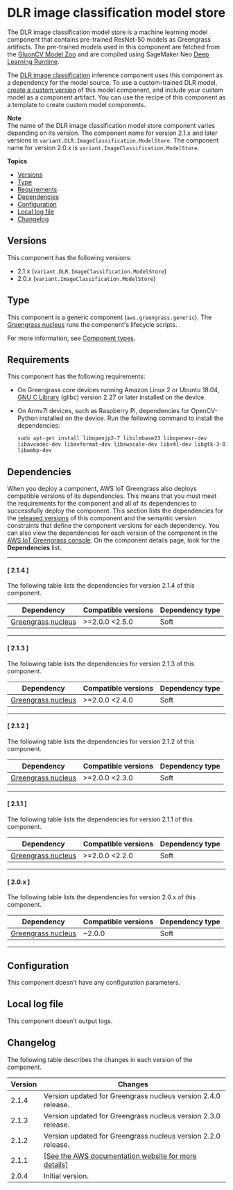 # DLR image classification model store<a name="dlr-image-classification-model-store-component"></a>

The DLR image classification model store is a machine learning model component that contains pre\-trained ResNet\-50 models as Greengrass artifacts\. The pre\-trained models used in this component are fetched from the [GluonCV Model Zoo](https://cv.gluon.ai/model_zoo/index.html) and are compiled using SageMaker Neo [Deep Learning Runtime](https://github.com/neo-ai/neo-ai-dlr)\.

The [DLR image classification](dlr-image-classification-component.md) inference component uses this component as a dependency for the model source\. To use a custom\-trained DLR model, [create a custom version](ml-customization.md#override-public-model-store) of this model component, and include your custom model as a component artifact\. You can use the recipe of this component as a template to create custom model components\. 

**Note**  
The name of the DLR image classification model store component varies depending on its version\. The component name for version 2\.1\.x and later versions is `variant.DLR.ImageClassification.ModelStore`\. The component name for version 2\.0\.x is `variant.ImageClassification.ModelStore`\.

**Topics**
+ [Versions](#dlr-image-classification-model-store-component-versions)
+ [Type](#dlr-image-classification-model-store-component-type)
+ [Requirements](#dlr-image-classification-model-store-component-requirements)
+ [Dependencies](#dlr-image-classification-model-store-component-dependencies)
+ [Configuration](#dlr-image-classification-model-store-component-configuration)
+ [Local log file](#dlr-image-classification-model-store-component-log-file)
+ [Changelog](#dlr-image-classification-model-store-component-changelog)

## Versions<a name="dlr-image-classification-model-store-component-versions"></a>

This component has the following versions:
+ 2\.1\.x \(`variant.DLR.ImageClassification.ModelStore`\) 
+ 2\.0\.x \(`variant.ImageClassification.ModelStore`\) 

## Type<a name="dlr-image-classification-model-store-component-type"></a>

<a name="public-component-type-generic"></a>This component is a generic component \(`aws.greengrass.generic`\)\. The [Greengrass nucleus](greengrass-nucleus-component.md) runs the component's lifecycle scripts\.

<a name="public-component-type-more-information"></a>For more information, see [Component types](manage-components.md#component-types)\.

## Requirements<a name="dlr-image-classification-model-store-component-requirements"></a>

This component has the following requirements:<a name="ml-component-requirements"></a>
+ <a name="ml-req-glibc"></a>On Greengrass core devices running Amazon Linux 2 or Ubuntu 18\.04, [GNU C Library](https://www.gnu.org/software/libc/) \(glibc\) version 2\.27 or later installed on the device\.
+ On Armv7l devices, such as Raspberry Pi, dependencies for OpenCV\-Python installed on the device\. Run the following command to install the dependencies: 

  ```
  sudo apt-get install libopenjp2-7 libilmbase23 libopenexr-dev libavcodec-dev libavformat-dev libswscale-dev libv4l-dev libgtk-3-0 libwebp-dev
  ```

## Dependencies<a name="dlr-image-classification-model-store-component-dependencies"></a>

When you deploy a component, AWS IoT Greengrass also deploys compatible versions of its dependencies\. This means that you must meet the requirements for the component and all of its dependencies to successfully deploy the component\. This section lists the dependencies for the [released versions](#dlr-image-classification-model-store-component-changelog) of this component and the semantic version constraints that define the component versions for each dependency\. You can also view the dependencies for each version of the component in the [AWS IoT Greengrass console](https://console.aws.amazon.com/greengrass)\. On the component details page, look for the **Dependencies** list\.

------
#### [ 2\.1\.4 ]

The following table lists the dependencies for version 2\.1\.4 of this component\.


| Dependency | Compatible versions | Dependency type | 
| --- | --- | --- | 
| [Greengrass nucleus](greengrass-nucleus-component.md) | >=2\.0\.0 <2\.5\.0 | Soft | 

------
#### [ 2\.1\.3 ]

The following table lists the dependencies for version 2\.1\.3 of this component\.


| Dependency | Compatible versions | Dependency type | 
| --- | --- | --- | 
| [Greengrass nucleus](greengrass-nucleus-component.md) | >=2\.0\.0 <2\.4\.0 | Soft | 

------
#### [ 2\.1\.2 ]

The following table lists the dependencies for version 2\.1\.2 of this component\.


| Dependency | Compatible versions | Dependency type | 
| --- | --- | --- | 
| [Greengrass nucleus](greengrass-nucleus-component.md) | >=2\.0\.0 <2\.3\.0 | Soft | 

------
#### [ 2\.1\.1 ]

The following table lists the dependencies for version 2\.1\.1 of this component\.


| Dependency | Compatible versions | Dependency type | 
| --- | --- | --- | 
| [Greengrass nucleus](greengrass-nucleus-component.md) | >=2\.0\.0 <2\.2\.0 | Soft | 

------
#### [ 2\.0\.x ]

The following table lists the dependencies for version 2\.0\.x of this component\.


| Dependency | Compatible versions | Dependency type | 
| --- | --- | --- | 
| [Greengrass nucleus](greengrass-nucleus-component.md) | \~2\.0\.0 | Soft | 

------

## Configuration<a name="dlr-image-classification-model-store-component-configuration"></a>

This component doesn't have any configuration parameters\.

## Local log file<a name="dlr-image-classification-model-store-component-log-file"></a>

This component doesn't output logs\.

## Changelog<a name="dlr-image-classification-model-store-component-changelog"></a>

The following table describes the changes in each version of the component\.


|  **Version**  |  **Changes**  | 
| --- | --- | 
|  2\.1\.4  |  Version updated for Greengrass nucleus version 2\.4\.0 release\.  | 
|  2\.1\.3  |  Version updated for Greengrass nucleus version 2\.3\.0 release\.  | 
|  2\.1\.2  |  Version updated for Greengrass nucleus version 2\.2\.0 release\.  | 
|  2\.1\.1  |  <a name="changelog-dlr-image-classification-model-store-2.1.1"></a>[\[See the AWS documentation website for more details\]](http://docs.aws.amazon.com/greengrass/v2/developerguide/dlr-image-classification-model-store-component.html)  | 
|  2\.0\.4  |  Initial version\.  | 